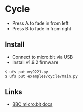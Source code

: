 # Cycle

* Press A to fade in from left
* Press B to fade in from right

## Install

* Connect to micro:bit via USB
* Install v1.9.2 firmware

```
$ ufs put my9221.py
$ ufs put examples/cycle/main.py
```

## Links

* [BBC micro:bit docs](https://microbit-micropython.readthedocs.io/en/latest/tutorials/buttons.html)
